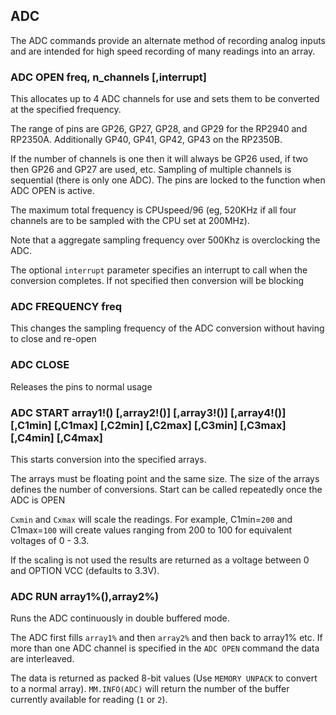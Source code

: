 

## ADC

The ADC commands provide an alternate method of recording analog inputs and are intended for high speed recording of many readings into an array.


### ADC OPEN freq, n_channels [,interrupt]

This allocates up to 4 ADC channels for use and sets them to be converted at the specified frequency. 
 
The range of pins are GP26, GP27, GP28, and GP29 for the RP2940 and RP2350A. Additionally GP40, GP41, GP42, GP43 on the RP2350B.
 
If the number of channels is one then it will always be GP26 used, if two then GP26 and GP27 are used, etc. Sampling of multiple channels is sequential (there is only one ADC). The pins are locked to the function when ADC OPEN is active.
 
The maximum total frequency is CPUspeed/96 (eg, 520KHz if all four channels are to be sampled with the CPU set at 200MHz). 
 
Note that a aggregate sampling frequency over 500Khz is overclocking the ADC. 
 
The optional `interrupt` parameter specifies an interrupt to call when the conversion completes. If not specified then conversion will be blocking


### ADC FREQUENCY freq

This changes the sampling frequency of the ADC conversion without having to close and re-open


### ADC CLOSE

Releases the pins to normal usage

### ADC START array1!() [,array2!()] [,array3!()] [,array4!()] [,C1min] [,C1max] [,C2min] [,C2max] [,C3min] [,C3max] [,C4min] [,C4max]

This starts conversion into the specified arrays.
 
The arrays must be floating point and the same size. The size of the arrays defines the number of conversions. Start can be called repeatedly once the ADC is OPEN
 
`Cxmin` and `Cxmax` will scale the readings. For example, C1min=`200` and C1max=`100` will create values ranging from 200 to 100 for equivalent voltages of 0 - 3.3.

If the scaling is not used the results are returned as a voltage between 0 and OPTION VCC (defaults to 3.3V).


### ADC RUN array1%(),array2%)

Runs the ADC continuously in double buffered mode. 
 
The ADC first fills `array1%` and then `array2%` and then back to array1% etc. If more than one ADC channel is specified in the `ADC OPEN` command the data are interleaved. 
 
The data is returned as packed 8-bit values (Use `MEMORY UNPACK` to convert to a normal array). `MM.INFO(ADC)` will return the number of the buffer currently available for reading (`1` or `2`).
